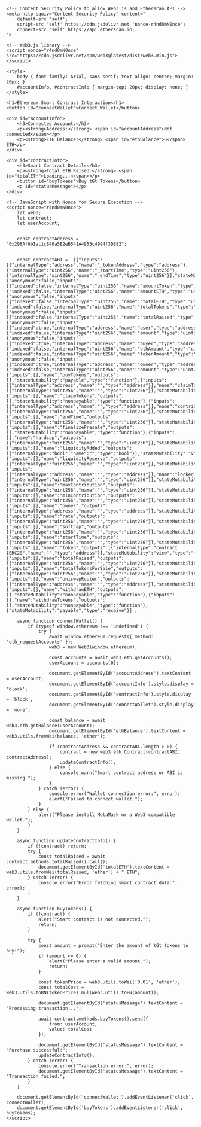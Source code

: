 <!DOCTYPE html>
<html lang="en">
<head>
    <meta charset="UTF-8">
    <meta name="viewport" content="width=device-width, initial-scale=1.0">
    <title>Ethereum Smart Contract Interaction</title>

    <!-- Content Security Policy to allow Web3.js and Etherscan API -->
    <meta http-equiv="Content-Security-Policy" content="
        default-src 'self'; 
        script-src 'self' https://cdn.jsdelivr.net 'nonce-r4nd0mN0nce';
        connect-src 'self' https://api.etherscan.io;
    ">

    <!-- Web3.js library -->
    <script nonce="r4nd0mN0nce" src="https://cdn.jsdelivr.net/npm/web3@latest/dist/web3.min.js"></script>

    <style>
        body { font-family: Arial, sans-serif; text-align: center; margin: 20px; }
        #accountInfo, #contractInfo { margin-top: 20px; display: none; }
    </style>
</head>
<body>

    <h1>Ethereum Smart Contract Interaction</h1>
    <button id="connectWallet">Connect Wallet</button>

    <div id="accountInfo">
        <h3>Connected Account:</h3>
        <p><strong>Address:</strong> <span id="accountAddress">Not connected</span></p>
        <p><strong>ETH Balance:</strong> <span id="ethBalance">0</span> ETH</p>
    </div>

    <div id="contractInfo">
        <h3>Smart Contract Details</h3>
        <p><strong>Total ETH Raised:</strong> <span id="totalETH">Loading...</span></p>
        <button id="buyTokens">Buy tGt Tokens</button>
        <p id="statusMessage"></p>
    </div>

    <!-- JavaScript with Nonce for Secure Execution -->
    <script nonce="r4nd0mN0nce">
        let web3;
        let contract;
        let userAccount;

       
        const contractAddress = "0x298Af6b1ac1c846a5E2eB541A4955c4994f3D882";

   
        const contractABI =  [{"inputs":[{"internalType":"address","name":"_tokenAddress","type":"address"},{"internalType":"uint256","name":"_startTime","type":"uint256"},{"internalType":"uint256","name":"_endTime","type":"uint256"}],"stateMutability":"nonpayable","type":"constructor"},{"anonymous":false,"inputs":[{"indexed":false,"internalType":"uint256","name":"amountToken","type":"uint256"},{"indexed":false,"internalType":"uint256","name":"amountETH","type":"uint256"}],"name":"LiquidityAdded","type":"event"},{"anonymous":false,"inputs":[{"indexed":false,"internalType":"uint256","name":"totalETH","type":"uint256"},{"indexed":false,"internalType":"uint256","name":"totalTokens","type":"uint256"}],"name":"PresaleEnded","type":"event"},{"anonymous":false,"inputs":[{"indexed":false,"internalType":"uint256","name":"totalRaised","type":"uint256"}],"name":"SoftcapReached","type":"event"},{"anonymous":false,"inputs":[{"indexed":true,"internalType":"address","name":"user","type":"address"},{"indexed":false,"internalType":"uint256","name":"amount","type":"uint256"}],"name":"TokensClaimed","type":"event"},{"anonymous":false,"inputs":[{"indexed":true,"internalType":"address","name":"buyer","type":"address"},{"indexed":false,"internalType":"uint256","name":"ethAmount","type":"uint256"},{"indexed":false,"internalType":"uint256","name":"tokenAmount","type":"uint256"}],"name":"TokensPurchased","type":"event"},{"anonymous":false,"inputs":[{"indexed":true,"internalType":"address","name":"owner","type":"address"},{"indexed":false,"internalType":"uint256","name":"amount","type":"uint256"}],"name":"Withdrawn","type":"event"},{"inputs":[],"name":"buyTokens","outputs":[],"stateMutability":"payable","type":"function"},{"inputs":[{"internalType":"address","name":"","type":"address"}],"name":"claimTimes","outputs":[{"internalType":"uint256","name":"","type":"uint256"}],"stateMutability":"view","type":"function"},{"inputs":[],"name":"claimTokens","outputs":[],"stateMutability":"nonpayable","type":"function"},{"inputs":[{"internalType":"address","name":"","type":"address"}],"name":"contributions","outputs":[{"internalType":"uint256","name":"","type":"uint256"}],"stateMutability":"view","type":"function"},{"inputs":[],"name":"endTime","outputs":[{"internalType":"uint256","name":"","type":"uint256"}],"stateMutability":"view","type":"function"},{"inputs":[],"name":"finalizePresale","outputs":[],"stateMutability":"nonpayable","type":"function"},{"inputs":[],"name":"hardcap","outputs":[{"internalType":"uint256","name":"","type":"uint256"}],"stateMutability":"view","type":"function"},{"inputs":[],"name":"liquidityAdded","outputs":[{"internalType":"bool","name":"","type":"bool"}],"stateMutability":"view","type":"function"},{"inputs":[],"name":"liquidityReserve","outputs":[{"internalType":"uint256","name":"","type":"uint256"}],"stateMutability":"view","type":"function"},{"inputs":[{"internalType":"address","name":"","type":"address"}],"name":"lockedTokens","outputs":[{"internalType":"uint256","name":"","type":"uint256"}],"stateMutability":"view","type":"function"},{"inputs":[],"name":"maxContribution","outputs":[{"internalType":"uint256","name":"","type":"uint256"}],"stateMutability":"view","type":"function"},{"inputs":[],"name":"minContribution","outputs":[{"internalType":"uint256","name":"","type":"uint256"}],"stateMutability":"view","type":"function"},{"inputs":[],"name":"owner","outputs":[{"internalType":"address","name":"","type":"address"}],"stateMutability":"view","type":"function"},{"inputs":[],"name":"rate","outputs":[{"internalType":"uint256","name":"","type":"uint256"}],"stateMutability":"view","type":"function"},{"inputs":[],"name":"softcap","outputs":[{"internalType":"uint256","name":"","type":"uint256"}],"stateMutability":"view","type":"function"},{"inputs":[],"name":"startTime","outputs":[{"internalType":"uint256","name":"","type":"uint256"}],"stateMutability":"view","type":"function"},{"inputs":[],"name":"token","outputs":[{"internalType":"contract IERC20","name":"","type":"address"}],"stateMutability":"view","type":"function"},{"inputs":[],"name":"totalRaised","outputs":[{"internalType":"uint256","name":"","type":"uint256"}],"stateMutability":"view","type":"function"},{"inputs":[],"name":"totalTokensForSale","outputs":[{"internalType":"uint256","name":"","type":"uint256"}],"stateMutability":"view","type":"function"},{"inputs":[],"name":"uniswapRouter","outputs":[{"internalType":"address","name":"","type":"address"}],"stateMutability":"view","type":"function"},{"inputs":[],"name":"withdrawETH","outputs":[],"stateMutability":"nonpayable","type":"function"},{"inputs":[],"name":"withdrawTokens","outputs":[],"stateMutability":"nonpayable","type":"function"},{"stateMutability":"payable","type":"receive"}] ;

        async function connectWallet() {
            if (typeof window.ethereum !== 'undefined') {
                try {
                    await window.ethereum.request({ method: 'eth_requestAccounts' });
                    web3 = new Web3(window.ethereum);

                    const accounts = await web3.eth.getAccounts();
                    userAccount = accounts[0];

                    document.getElementById('accountAddress').textContent = userAccount;
                    document.getElementById('accountInfo').style.display = 'block';
                    document.getElementById('contractInfo').style.display = 'block';
                    document.getElementById('connectWallet').style.display = 'none';

                    const balance = await web3.eth.getBalance(userAccount);
                    document.getElementById('ethBalance').textContent = web3.utils.fromWei(balance, 'ether');

                    if (contractAddress && contractABI.length > 0) {
                        contract = new web3.eth.Contract(contractABI, contractAddress);
                        updateContractInfo();
                    } else {
                        console.warn("Smart contract address or ABI is missing.");
                    }
                } catch (error) {
                    console.error("Wallet connection error:", error);
                    alert("Failed to connect wallet.");
                }
            } else {
                alert("Please install MetaMask or a Web3-compatible wallet.");
            }
        }

        async function updateContractInfo() {
            if (!contract) return;
            try {
                const totalRaised = await contract.methods.totalRaised().call();
                document.getElementById('totalETH').textContent = web3.utils.fromWei(totalRaised, 'ether') + " ETH";
            } catch (error) {
                console.error("Error fetching smart contract data:", error);
            }
        }

        async function buyTokens() {
            if (!contract) {
                alert("Smart contract is not connected.");
                return;
            }

            try {
                const amount = prompt("Enter the amount of tGt tokens to buy:");
                if (amount <= 0) {
                    alert("Please enter a valid amount.");
                    return;
                }

                const tokenPrice = web3.utils.toWei('0.01', 'ether'); 
                const totalCost = web3.utils.toBN(tokenPrice).mul(web3.utils.toBN(amount));

                document.getElementById('statusMessage').textContent = "Processing transaction...";

                await contract.methods.buyTokens().send({
                    from: userAccount,
                    value: totalCost
                });

                document.getElementById('statusMessage').textContent = "Purchase successful!";
                updateContractInfo();
            } catch (error) {
                console.error("Transaction error:", error);
                document.getElementById('statusMessage').textContent = "Transaction failed.";
            }
        }

        document.getElementById('connectWallet').addEventListener('click', connectWallet);
        document.getElementById('buyTokens').addEventListener('click', buyTokens);
    </script>

</body>
</html>
